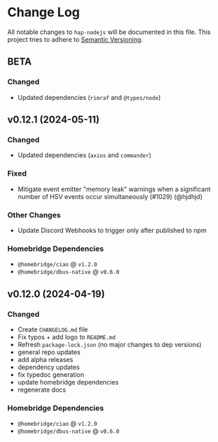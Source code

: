 # Change Log

All notable changes to `hap-nodejs` will be documented in this file. This project tries to adhere to [Semantic Versioning](http://semver.org/).

## BETA

### Changed

- Updated dependencies (`rimraf` and `@types/node`)

## v0.12.1 (2024-05-11)

### Changed

- Updated dependencies (`axios` and `commander`)

### Fixed

- Mitigate event emitter "memory leak" warnings when a significant number of HSV events occur simultaneously (#1029) (@hjdhjd)

### Other Changes

- Update Discord Webhooks to trigger only after published to npm

### Homebridge Dependencies

- `@homebridge/ciao` @ `v1.2.0`
- `@homebridge/dbus-native` @ `v0.6.0`

## v0.12.0 (2024-04-19)

### Changed

- Create `CHANGELOG.md` file
- Fix typos + add logo to `README.md`
- Refresh `package-lock.json` (no major changes to dep versions)
- general repo updates
- add alpha releases
- dependency updates
- fix typedoc generation
- update homebridge dependencies
- regenerate docs

### Homebridge Dependencies

- `@homebridge/ciao` @ `v1.2.0`
- `@homebridge/dbus-native` @ `v0.6.0`
